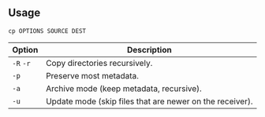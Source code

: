 ---
---

## Usage

```shell
cp OPTIONS SOURCE DEST
```

| Option | Description |
| --- | --- |
| `-R` `-r` | Copy directories recursively. |
| `-p` | Preserve most metadata. |
| `-a` | Archive mode (keep metadata, recursive). |
| `-u` | Update mode (skip files that are newer on the receiver). |
